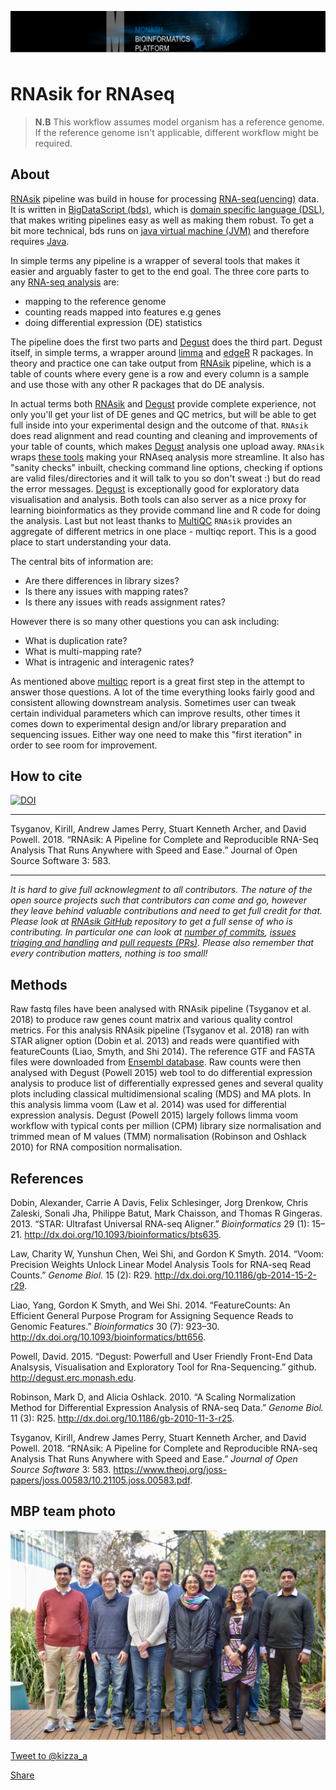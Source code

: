 
![mbp-banner](images/mbp_banner.png)

# RNAsik for RNAseq

> **N.B** This workflow assumes model organism has a reference genome. If the reference genome isn't applicable, different workflow might be required.

## About

[RNAsik](https://github.com/MonashBioinformaticsPlatform/RNAsik-pipe) pipeline was build in house for processing [RNA-seq(uencing)](https://rnaseq.uoregon.edu/) data.
It is written in [BigDataScript (bds)](http://pcingola.github.io/BigDataScript/download.html), which is [domain specific language (DSL)](https://en.wikipedia.org/wiki/Domain-specific_language), that makes writing pipelines easy as well as making them robust. To get a bit more technical, bds runs on [java virtual machine (JVM)](https://en.wikipedia.org/wiki/Java_virtual_machine) and therefore requires [Java](https://www.java.com/en/).

In simple terms any pipeline is a wrapper of several tools that makes it easier and arguably faster to get to the end goal. The three core parts to any [RNA-seq analysis](https://rnaseq.uoregon.edu/) are: 

- mapping to the reference genome
- counting reads mapped into features e.g genes
- doing differential expression (DE) statistics

The pipeline does the first two parts and [Degust](http://degust.erc.monash.edu) does the third part. Degust itself, in simple terms, a wrapper around [limma](http://bioconductor.org/packages/release/bioc/html/limma.html) and [edgeR](http://bioconductor.org/packages/release/bioc/html/edgeR.html) R packages. In theory and practice one can take output from [RNAsik](https://github.com/MonashBioinformaticsPlatform/RNAsik-pipe) pipeline, which is a table of counts where every gene is a row and every column is a sample and use those with any other R packages that do DE analysis.

In actual terms both [RNAsik](https://github.com/MonashBioinformaticsPlatform/RNAsik-pipe) and [Degust](http://degust.erc.monash.edu) provide complete experience, not only you'll get your list of DE genes and QC metrics, but will be able to get full inside into your experimental design and the outcome of that. `RNAsik` does read alignment and read counting and cleaning and improvements of your table of counts, which makes [Degust](http://degust.erc.monash.edu) analysis one upload away. `RNAsik` wraps [these tools](docs.md#prerequisites) making your RNAseq analysis more streamline. It also has "sanity checks" inbuilt, checking command line options, checking if options are valid files/directories and it will talk to you so don't sweat :) but do read the error messages. [Degust](http://degust.erc.monash.edu) is exceptionally good for exploratory data visualisation and analysis. Both tools can also server as a nice proxy for learning bioinformatics as they provide command line and R code for doing the analysis. Last but not least thanks to [MultiQC](http://multiqc.info/) `RNAsik` provides an aggregate of different metrics in one place - multiqc report. This is a good place to start understanding your data.

The central bits of information are:

- Are there differences in library sizes?
- Is there any issues with mapping rates?
- Is there any issues with reads assignment rates?

However there is so many other questions you can ask including:

- What is duplication rate?
- What is multi-mapping rate?
- What is intragenic and interagenic rates?

As mentioned above [multiqc](http://multiqc.info) report is a great first step in the attempt to answer those questions. A lot of the time everything looks fairly good and consistent allowing downstream analysis. Sometimes user can tweak certain individual parameters which can improve results, other times it comes down to experimental design and/or library preparation and sequencing issues. Either way one need to make this "first iteration" in order to see room for improvement. 

## How to cite

[![DOI](https://zenodo.org/badge/DOI/10.5281/zenodo.1403976.svg)](https://doi.org/10.5281/zenodo.1403976)

-----

Tsyganov, Kirill, Andrew James Perry, Stuart Kenneth Archer, and David Powell. 2018. “RNAsik: A Pipeline for Complete and Reproducible RNA-Seq Analysis That Runs Anywhere with Speed and Ease.” Journal of Open Source Software 3: 583.

-----

_It is hard to give full acknowlegment to all contributors. The nature of the open source projects such that contributors can come and go, however they leave behind valuable contributions and need to get full credit for that. Please look at [RNAsik GitHub](https://github.com/MonashBioinformaticsPlatform/RNAsik-pipe) repository to get a full sense of who is contributing. In particular one can look at [number of commits](https://github.com/MonashBioinformaticsPlatform/RNAsik-pipe/graphs/contributors), [issues triaging and handling](https://github.com/MonashBioinformaticsPlatform/RNAsik-pipe/issues) and [pull requests (PRs)](https://github.com/MonashBioinformaticsPlatform/RNAsik-pipe/pulls). Please also remember that every contribution matters, nothing is too small!_

## Methods

<p>Raw fastq files have been analysed with RNAsik pipeline <span class="citation">(Tsyganov et al. 2018)</span> to produce raw genes count matrix and various quality control metrics. For this analysis RNAsik pipeline <span class="citation">(Tsyganov et al. 2018)</span> ran with STAR aligner option <span class="citation">(Dobin et al. 2013)</span> and reads were quantified with featureCounts <span class="citation">(Liao, Smyth, and Shi 2014)</span>. The reference GTF and FASTA files were downloaded from <a href="https://ensembl.org">Ensembl database</a>. Raw counts were then analysed with Degust <span class="citation">(Powell 2015)</span> web tool to do differential expression analysis to produce list of differentially expressed genes and several quality plots including classical multidimensional scaling (MDS) and MA plots. In this analysis limma voom <span class="citation">(Law et al. 2014)</span> was used for differential expression analysis. Degust <span class="citation">(Powell 2015)</span> largely follows limma voom workflow with typical conts per million (CPM) library size normalisation and trimmed mean of M values (TMM) normalisation <span class="citation">(Robinson and Oshlack 2010)</span> for RNA composition normalisation.</p>
<h2 id="references" class="unnumbered">References</h2>
<div id="refs" class="references">
<div id="ref-Dobin2013-yw">
<p>Dobin, Alexander, Carrie A Davis, Felix Schlesinger, Jorg Drenkow, Chris Zaleski, Sonali Jha, Philippe Batut, Mark Chaisson, and Thomas R Gingeras. 2013. “STAR: Ultrafast Universal RNA-seq Aligner.” <em>Bioinformatics</em> 29 (1): 15–21. <a href="http://dx.doi.org/10.1093/bioinformatics/bts635" class="uri">http://dx.doi.org/10.1093/bioinformatics/bts635</a>.</p>
</div>
<div id="ref-Law2014-ev">
<p>Law, Charity W, Yunshun Chen, Wei Shi, and Gordon K Smyth. 2014. “Voom: Precision Weights Unlock Linear Model Analysis Tools for RNA-seq Read Counts.” <em>Genome Biol.</em> 15 (2): R29. <a href="http://dx.doi.org/10.1186/gb-2014-15-2-r29" class="uri">http://dx.doi.org/10.1186/gb-2014-15-2-r29</a>.</p>
</div>
<div id="ref-Liao2014-qo">
<p>Liao, Yang, Gordon K Smyth, and Wei Shi. 2014. “FeatureCounts: An Efficient General Purpose Program for Assigning Sequence Reads to Genomic Features.” <em>Bioinformatics</em> 30 (7): 923–30. <a href="http://dx.doi.org/10.1093/bioinformatics/btt656" class="uri">http://dx.doi.org/10.1093/bioinformatics/btt656</a>.</p>
</div>
<div id="ref-Powell2015">
<p>Powell, David. 2015. “Degust: Powerfull and User Friendly Front-End Data Analsysis, Visualisation and Exploratory Tool for Rna-Sequencing.” github. <a href="http://degust.erc.monash.edu" class="uri">http://degust.erc.monash.edu</a>.</p>
</div>
<div id="ref-Robinson2010-yu">
<p>Robinson, Mark D, and Alicia Oshlack. 2010. “A Scaling Normalization Method for Differential Expression Analysis of RNA-seq Data.” <em>Genome Biol.</em> 11 (3): R25. <a href="http://dx.doi.org/10.1186/gb-2010-11-3-r25" class="uri">http://dx.doi.org/10.1186/gb-2010-11-3-r25</a>.</p>
</div>
<div id="ref-Tsyganov2018-si">
<p>Tsyganov, Kirill, Andrew James Perry, Stuart Kenneth Archer, and David Powell. 2018. “RNAsik: A Pipeline for Complete and Reproducible RNA-seq Analysis That Runs Anywhere with Speed and Ease.” <em>Journal of Open Source Software</em> 3: 583. <a href="https://www.theoj.org/joss-papers/joss.00583/10.21105.joss.00583.pdf" class="uri">https://www.theoj.org/joss-papers/joss.00583/10.21105.joss.00583.pdf</a>.</p>
</div>
</div>

## MBP team photo

![team_photo_2017](images/team_photo_2017.jpg)

<p><a href="https://twitter.com/intent/tweet?screen_name=kizza_a" class="twitter-mention-button" data-size="large" data-show-count="false">Tweet to @kizza_a</a><script async src="//platform.twitter.com/widgets.js" charset="utf-8"></script> </p>

<p class="twitter-btn">
<a class="twitter-share-button"
  href="https://twitter.com/intent/tweet?text=Hey%20I%27m%20using%20this%20fully%20sick%20RNAseq%20pipeline%20It%27s%20sik%20easy%20http%3A%2F%2Fgithub%2Ecom%2Fmonashbioinformaticsplatform%2FRNAsik%2Dpipe%20by%20%40kizza%5Fa%20from%20%40MonashBioinfo" data-size="large">
Share</a>
</p>
